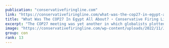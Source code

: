 ```yaml
---
publication: "conservativefiringline.com"
link: "https://conservativefiringline.com/what-was-the-cop27-in-egypt-all-about/"
title: "What Was The COP27 In Egypt All About? ⋆ Conservative Firing Line"
excerpt: "The COP27 meeting was yet another in which globalists plotted the destruction of humanity to allegedly save the planet."
image: "https://conservativefiringline.com/wp-content/uploads/2022/11/Joe-Biden-14.jpg"
group: con
rank: 13
---
```

